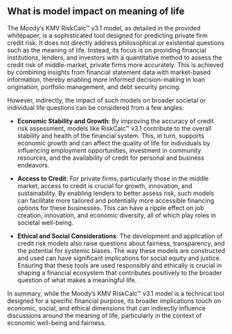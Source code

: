 ## What is model impact on meaning of life
The Moody’s KMV RiskCalc™ v3.1 model, as detailed in the provided whitepaper, is a sophisticated tool designed for predicting private firm credit risk. It does not directly address philosophical or existential questions such as the meaning of life. Instead, its focus is on providing financial institutions, lenders, and investors with a quantitative method to assess the credit risk of middle-market, private firms more accurately. This is achieved by combining insights from financial statement data with market-based information, thereby enabling more informed decision-making in loan origination, portfolio management, and debt security pricing.

However, indirectly, the impact of such models on broader societal or individual life questions can be considered from a few angles:

- **Economic Stability and Growth**: By improving the accuracy of credit risk assessment, models like RiskCalc™ v3.1 contribute to the overall stability and health of the financial system. This, in turn, supports economic growth and can affect the quality of life for individuals by influencing employment opportunities, investment in community resources, and the availability of credit for personal and business endeavors.

- **Access to Credit**: For private firms, particularly those in the middle market, access to credit is crucial for growth, innovation, and sustainability. By enabling lenders to better assess risk, such models can facilitate more tailored and potentially more accessible financing options for these businesses. This can have a ripple effect on job creation, innovation, and economic diversity, all of which play roles in societal well-being.

- **Ethical and Social Considerations**: The development and application of credit risk models also raise questions about fairness, transparency, and the potential for systemic biases. The way these models are constructed and used can have significant implications for social equity and justice. Ensuring that these tools are used responsibly and ethically is crucial in shaping a financial ecosystem that contributes positively to the broader question of what makes a meaningful life.

In summary, while the Moody’s KMV RiskCalc™ v3.1 model is a technical tool designed for a specific financial purpose, its broader implications touch on economic, social, and ethical dimensions that can indirectly influence discussions around the meaning of life, particularly in the context of economic well-being and fairness.